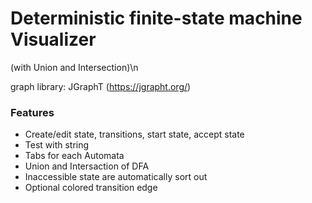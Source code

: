 # **Deterministic finite-state machine Visualizer**

(with Union and Intersection)\n

graph library: JGraphT (https://jgrapht.org/)

### **Features**
  * Create/edit state, transitions, start state, accept state
  * Test with string
  * Tabs for each Automata
  * Union and Intersaction of DFA
  * Inaccessible state are automatically sort out
  * Optional colored transition edge 

